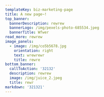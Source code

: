```yaml
---
templateKey: biz-marketing-page
title: A new page~!
top_banner:
  bannerDescription: rewrew
  bannerLogo: /img/pexels-photo-685534.jpeg
  bannerTitle: Wfwer
read_more: rewrew
image_panels:
  - image: /img/co5b5678.jpg
    orientation: right
    text: wrewrewr
    title: rewre
bottom_banner:
  callToAction: '32132'
  description: rewrew
  image: /img/juice_2.jpeg
  title: rewr
markdown: '321321'
---
```


